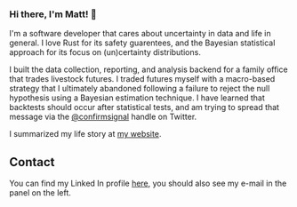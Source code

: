 ### Hi there, I'm Matt! 👋

I'm a software developer that cares about uncertainty in data and life in general. I love Rust for its safety guarentees, and the Bayesian statistical
approach for its focus on (un)certainty distributions.

I built the data collection, reporting, and analysis backend for a family office that trades livestock futures. I traded futures
myself with a macro-based strategy that I ultimately abandoned following a failure to reject the null hypothesis using a Bayesian 
estimation technique. I have learned that backtests should occur after statistical tests, and am trying to spread that message via 
the [@confirmsignal](https://twitter.com/confirmsignal) handle on Twitter.

I summarized my life story at [my website](https://matthewscheffel.com).

## Contact

You can find my Linked In profile [here](https://www.linkedin.com/in/matthew-scheffel/), you should also see my e-mail in the panel on the left.
